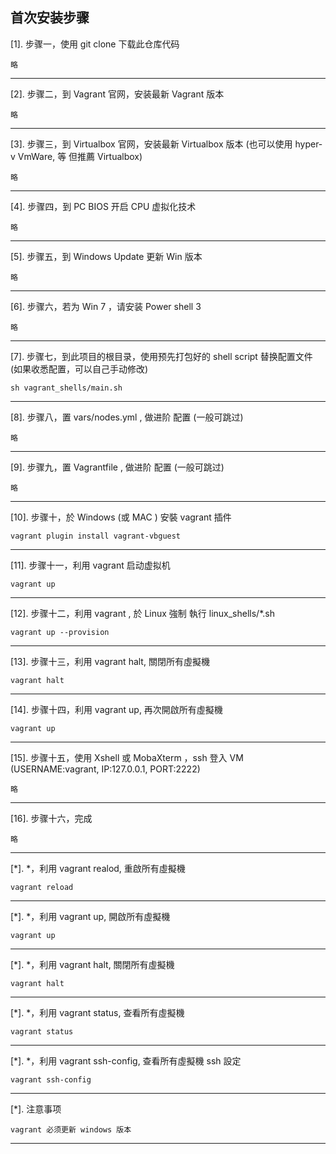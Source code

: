 ## 首次安装步骤

[1]. 步骤一，使用 git clone 下载此仓库代码
```shell
略
```
---------------------------------------

[2]. 步骤二，到 Vagrant 官网，安装最新 Vagrant 版本
```shell
略
```
---------------------------------------

[3]. 步骤三，到 Virtualbox 官网，安装最新 Virtualbox 版本 (也可以使用 hyper-v VmWare, 等 但推薦 Virtualbox)
```shell
略
```
---------------------------------------
[4]. 步骤四，到 PC BIOS 开启 CPU 虚拟化技术
```shell
略
```
---------------------------------------

[5]. 步骤五，到 Windows Update 更新 Win 版本
```shell
略
```
---------------------------------------

[6]. 步骤六，若为 Win 7 ，请安装 Power shell 3
```shell
略
```
---------------------------------------

[7]. 步骤七，到此项目的根目录，使用预先打包好的 shell script 替换配置文件 (如果收悉配置，可以自己手动修改)
```shell
sh vagrant_shells/main.sh
```
---------------------------------------

[8]. 步骤八，置 vars/nodes.yml , 做进阶 配置 (一般可跳过)
```shell
略
```
---------------------------------------
[9]. 步骤九，置 Vagrantfile , 做进阶 配置 (一般可跳过)
```shell
略
```
---------------------------------------

[10]. 步骤十，於 Windows (或 MAC ) 安裝 vagrant 插件
```shell
vagrant plugin install vagrant-vbguest
```
---------------------------------------

[11]. 步骤十一，利用 vagrant 启动虚拟机
```shell
vagrant up
```
---------------------------------------

[12]. 步骤十二，利用 vagrant , 於 Linux 強制 執行 linux_shells/*.sh  
```shell
vagrant up --provision
```
---------------------------------------

[13]. 步骤十三，利用 vagrant halt, 關閉所有虛擬機
```shell
vagrant halt
```
---------------------------------------

[14]. 步骤十四，利用 vagrant up, 再次開啟所有虛擬機
```shell
vagrant up
```
---------------------------------------

[15]. 步骤十五，使用 Xshell 或 MobaXterm ，ssh 登入 VM (USERNAME:vagrant, IP:127.0.0.1, PORT:2222)
```shell
略
```
---------------------------------------

[16]. 步骤十六，完成
```shell
略
```
---------------------------------------

[*]. *，利用 vagrant realod, 重啟所有虛擬機
```shell
vagrant reload
```
---------------------------------------

[*]. *，利用 vagrant up, 開啟所有虛擬機
```shell
vagrant up
```
---------------------------------------

[*]. *，利用 vagrant halt, 關閉所有虛擬機
```shell
vagrant halt
```
---------------------------------------

[*]. *，利用 vagrant status, 查看所有虛擬機
```shell
vagrant status
```
---------------------------------------

[*]. *，利用 vagrant ssh-config, 查看所有虛擬機 ssh 設定
```shell
vagrant ssh-config
```

---------------------------------------

[*]. 注意事项
```shell
vagrant 必须更新 windows 版本
```

---------------------------------------